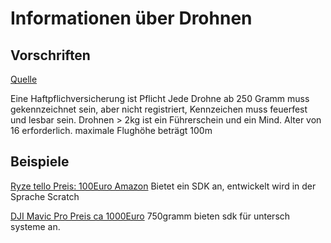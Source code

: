 # Informationen über Drohnen

## Vorschriften

[Quelle](https://www.drohnen.de/vorschriften-genehigungen-fuer-die-nutzung-von-drohnen-und-multicoptern/)

Eine Haftpflichversicherung ist Pflicht
Jede Drohne ab 250 Gramm muss gekennzeichnet sein, aber nicht registriert, Kennzeichen muss feuerfest und lesbar sein.
Drohnen > 2kg ist ein Führerschein und ein Mind. Alter von 16 erforderlich.
maximale Flughöhe beträgt 100m 

## Beispiele
[Ryze tello  Preis: 100Euro Amazon](https://www.ryzerobotics.com/de/tello)
Bietet ein SDK an, entwickelt wird in der Sprache Scratch

[DJI Mavic Pro Preis ca 1000Euro](https://www.dji.com/de/mavic-pro-platinum?site=brandsite&from=nav)
750gramm bieten sdk für untersch systeme an. 

